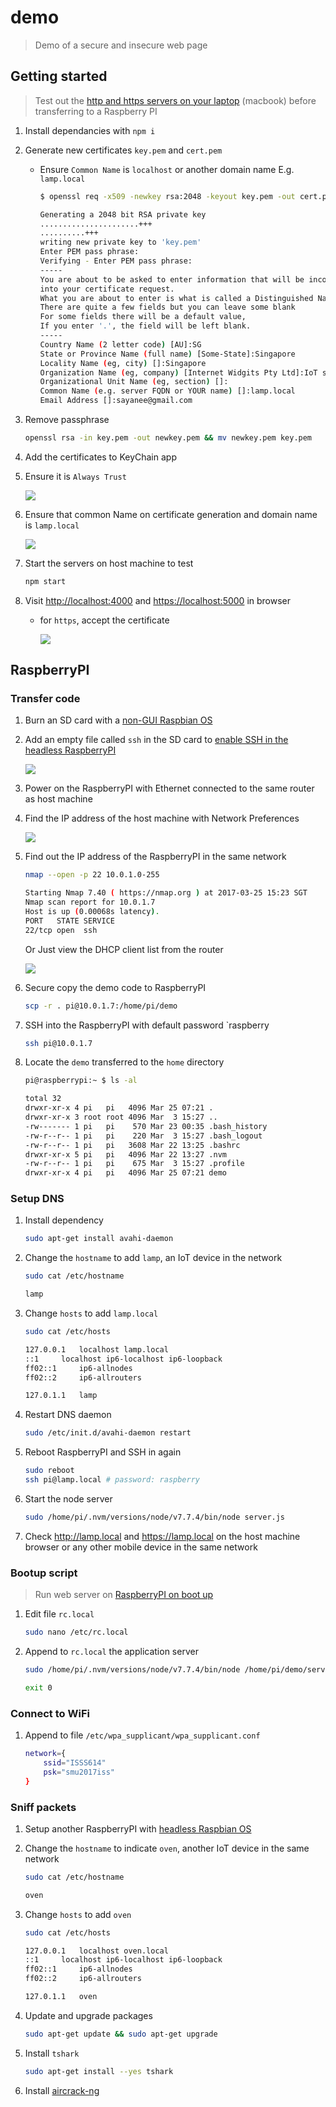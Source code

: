 # demo

> Demo of a secure and insecure web page

## Getting started

> Test out the [http and https servers on your laptop](http://blog.mgechev.com/2014/02/19/create-https-tls-ssl-application-with-express-nodejs/) (macbook) before transferring to a Raspberry PI

1. Install dependancies with `npm i`
1. Generate new certificates `key.pem` and `cert.pem`
    - Ensure `Common Name` is `localhost` or another domain name E.g. `lamp.local`

        ```sh
        $ openssl req -x509 -newkey rsa:2048 -keyout key.pem -out cert.pem -days 365

        Generating a 2048 bit RSA private key
        ......................+++
        ..........+++
        writing new private key to 'key.pem'
        Enter PEM pass phrase:
        Verifying - Enter PEM pass phrase:
        -----
        You are about to be asked to enter information that will be incorporated
        into your certificate request.
        What you are about to enter is what is called a Distinguished Name or a DN.
        There are quite a few fields but you can leave some blank
        For some fields there will be a default value,
        If you enter '.', the field will be left blank.
        -----
        Country Name (2 letter code) [AU]:SG
        State or Province Name (full name) [Some-State]:Singapore
        Locality Name (eg, city) []:Singapore
        Organization Name (eg, company) [Internet Widgits Pty Ltd]:IoT security demo
        Organizational Unit Name (eg, section) []:
        Common Name (e.g. server FQDN or YOUR name) []:lamp.local
        Email Address []:sayanee@gmail.com
        ```
1. Remove passphrase

    ```sh
    openssl rsa -in key.pem -out newkey.pem && mv newkey.pem key.pem
    ```
1. Add the certificates to KeyChain app
1. Ensure it is `Always Trust`

    ![](img/always-trust.png)
1. Ensure that common Name on certificate generation and domain name is `lamp.local`

    ![](img/certificate.png)
1. Start the servers on host machine to test

    ```sh
    npm start
    ```
1. Visit <http://localhost:4000> and <https://localhost:5000> in browser
    - for `https`, accept the certificate

        ![](img/https.png)

## RaspberryPI

### Transfer code

1. Burn an SD card with a [non-GUI Raspbian OS](https://www.raspberrypi.org/downloads/)
1. Add an empty file called `ssh` in the SD card to [enable SSH in the headless RaspberryPI](https://www.raspberrypi.org/documentation/remote-access/ssh/)

    ![](img/enable-ssh.png)
1. Power on the RaspberryPI with Ethernet connected to the same router as host machine
1. Find the IP address of the host machine with Network Preferences

    ![](img/network.png)
1. Find out the IP address of the RaspberryPI in the same network

    ```sh
    nmap --open -p 22 10.0.1.0-255

    Starting Nmap 7.40 ( https://nmap.org ) at 2017-03-25 15:23 SGT
    Nmap scan report for 10.0.1.7
    Host is up (0.00068s latency).
    PORT   STATE SERVICE
    22/tcp open  ssh
    ```

    Or Just view the DHCP client list from the router

    ![](img/dhcp-client-list.png)
1. Secure copy the demo code to RaspberryPI

    ```sh
    scp -r . pi@10.0.1.7:/home/pi/demo
    ```
1. SSH into the RaspberryPI with default password `raspberry

    ```sh
    ssh pi@10.0.1.7
    ```
1. Locate the `demo` transferred to the `home` directory

    ```sh
    pi@raspberrypi:~ $ ls -al

    total 32
    drwxr-xr-x 4 pi   pi   4096 Mar 25 07:21 .
    drwxr-xr-x 3 root root 4096 Mar  3 15:27 ..
    -rw------- 1 pi   pi    570 Mar 23 00:35 .bash_history
    -rw-r--r-- 1 pi   pi    220 Mar  3 15:27 .bash_logout
    -rw-r--r-- 1 pi   pi   3608 Mar 22 13:25 .bashrc
    drwxr-xr-x 5 pi   pi   4096 Mar 22 13:27 .nvm
    -rw-r--r-- 1 pi   pi    675 Mar  3 15:27 .profile
    drwxr-xr-x 4 pi   pi   4096 Mar 25 07:21 demo
    ```

### Setup DNS

1. Install dependency

    ```sh
    sudo apt-get install avahi-daemon
    ```
1. Change the `hostname` to add `lamp`, an IoT device in the network

    ```sh
    sudo cat /etc/hostname

    lamp
    ```
1. Change `hosts` to add `lamp.local`

    ```sh
    sudo cat /etc/hosts

    127.0.0.1	localhost lamp.local
    ::1		localhost ip6-localhost ip6-loopback
    ff02::1		ip6-allnodes
    ff02::2		ip6-allrouters

    127.0.1.1	lamp
    ```
1. Restart DNS daemon

    ```sh
    sudo /etc/init.d/avahi-daemon restart
    ```
1. Reboot RaspberryPI and SSH in again

    ```sh
    sudo reboot
    ssh pi@lamp.local # password: raspberry
    ```
1. Start the node server

    ```sh
    sudo /home/pi/.nvm/versions/node/v7.7.4/bin/node server.js
    ```
1. Check <http://lamp.local> and <https://lamp.local> on the host machine browser or any other mobile device in the same network

### Bootup script

> Run web server on [RaspberryPI on boot up](https://www.raspberrypi.org/documentation/linux/usage/rc-local.md)

1. Edit file `rc.local`

    ```sh
    sudo nano /etc/rc.local
    ```
1. Append to `rc.local` the application server

    ```sh
    sudo /home/pi/.nvm/versions/node/v7.7.4/bin/node /home/pi/demo/server.js &

    exit 0
    ```

### Connect to WiFi

1. Append to file `/etc/wpa_supplicant/wpa_supplicant.conf`

    ```sh
    network={
        ssid="ISSS614"
        psk="smu2017iss"
    }
    ```

### Sniff packets

1. Setup another RaspberryPI with [headless Raspbian OS](https://www.raspberrypi.org/downloads/)
1. Change the `hostname` to indicate `oven`, another IoT device in the same network

    ```sh
    sudo cat /etc/hostname

    oven
    ```
1. Change `hosts` to add `oven`

    ```sh
    sudo cat /etc/hosts

    127.0.0.1	localhost oven.local
    ::1		localhost ip6-localhost ip6-loopback
    ff02::1		ip6-allnodes
    ff02::2		ip6-allrouters

    127.0.1.1	oven
    ```
1. Update and upgrade packages

    ```sh
    sudo apt-get update && sudo apt-get upgrade
    ```
1. Install `tshark`

    ```sh
    sudo apt-get install --yes tshark
    ```
1. Install [aircrack-ng](http://blog.petrilopia.net/linux/raspberry-pi-install-aircrackng-suite/)

